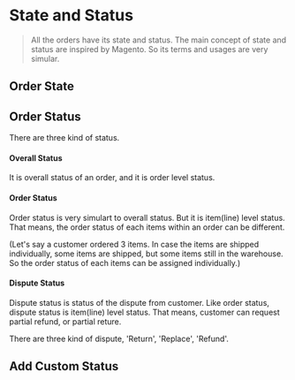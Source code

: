 # State and Status

> All the orders have its state and status. The main concept of state and status are inspired by Magento. So its terms and usages are very simular.

## Order State









## Order Status

There are three kind of status.



#### Overall Status

It is overall status of an order, and it is order level status.&#x20;

#### Order Status

Order status is very simulart to overall status. But it is item(line) level status. That means, the order status of each items within an order can be different.

(Let's say a customer ordered 3 items. In case the items are shipped individually, some items are shipped, but some items still in the warehouse. So the order status of each items can be assigned individually.)&#x20;

#### Dispute Status

Dispute status is status of the dispute from customer. Like order status, dispute status is item(line) level status. That means, customer can request partial refund, or partial reture.

There are three kind of dispute, 'Return', 'Replace', 'Refund'.

## Add Custom Status
